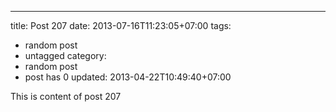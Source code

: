 ---
title: Post 207
date: 2013-07-16T11:23:05+07:00
tags:
  - random post
  - untagged
category:
  - random post
  - post has 0
updated: 2013-04-22T10:49:40+07:00

This is content of post 207